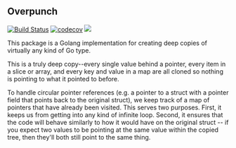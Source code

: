 ## Overpunch

[![Build Status](https://travis-ci.org/barkimedes/go-deepcopy.svg?branch=master)](https://travis-ci.org/barkimedes/go-deepcopy) [![codecov](https://codecov.io/gh/barkimedes/go-deepcopy/branch/master/graph/badge.svg)](https://codecov.io/gh/barkimedes/go-deepcopy) [![](https://godoc.org/github.com/nathany/looper?status.svg)](https://godoc.org/github.com/barkimedes/go-deepcopy)

This package is a Golang implementation for creating deep copies of virtually any kind of Go type. 

This is a truly deep copy--every single value behind a pointer, every item in a slice or array, and every key and value in a map are all cloned so nothing is pointing to what it pointed to before.

To handle circular pointer references (e.g. a pointer to a struct with a pointer field that points back to the original struct), we keep track of a map of pointers that have already been visited. This serves two purposes. First, it keeps us from getting into any kind of infinite loop. Second, it ensures that the code will behave similarly to how it would have on the original struct -- if you expect two values to be pointing at the same value within the copied tree, then they'll both still point to the same thing.
